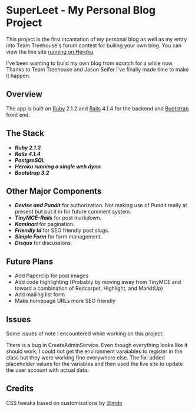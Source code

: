 SuperLeet - My Personal Blog Project 
====================================  

This project is the first incantation of my personal blog as well as my entry into Team Treehouse's forum contest for builing your own blog.  You can view the live site [running on Heroku](http://serene-tor-2991.herokuapp.com/).

I've been wanting to build my own blog from scratch for a while now. Thanks to Team Treehouse and Jason Seifer I've finally made time to make it happen.

Overview
--------

The app is built on [Ruby](http://ruby-lang.org) 2.1.2 and [Rails](http://rubyonrails.org) 4.1.4 for the backend and [Bootstrap](http://http://getbootstrap.com/) front end.

The Stack
-------------

- ***Ruby 2.1.2***
- ***Rails 4.1.4***
- ***PostgreSQL***
- ***Heroku running a single web dyno***
- ***Bootstrap 3.2***

Other Major Components
----------------------

- ***Devise and Pundit*** for authorization. Not making use of Pundit really at present but put it in for future comment system.
- ***TinyMCE-Rails*** for post markdown.
- ***Kaminari*** for pagination.
- ***Friendly Id*** for SEO friendly post slugs.
- ***Simple Form*** for form management.
- ***Disqus*** for discussions.

Future Plans
------------

- Add Paperclip for post images
- Add code highlighting (Probably by moving away from TinyMCE and toward a combination of Redcarpet, Highlight, and MarkItUp)
- Add mailing list form
- Make homepage URLs more SEO friendly  

Issues
-------------

Some issues of note I encountered while working on this project:

There is a bug in CreateAdminService. Even though everything looks like it should work, I could not get the environment varaiables to register in the class but they were working fine everywhere else.  The fix: added placeholder values for the variables and then used the live site to update the user account with actual data.

Credits
-------

CSS tweaks based on customizations by [@mdo](https://twitter.com/mdo)
